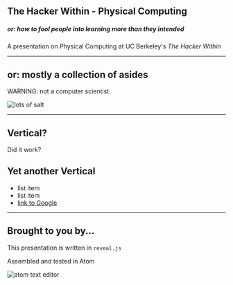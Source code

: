 ## The Hacker Within - Physical Computing

##### or: how to fool people into learning more than they intended

A presentation on Physical Computing at UC Berkeley's *The Hacker Within*

------

## or: mostly a collection of asides

WARNING: not a computer scientist.

![lots of salt](img/salt.jpg "Season To Taste")

---

## Vertical?

Did it work?

## Yet another Vertical

+ list item
+ list item
+ [link to Google](https://www.google.com/)

------

## Brought to you by...

This presentation is written in `reveal.js`

Assembled and tested in Atom

![atom text editor](img/atom.png)
